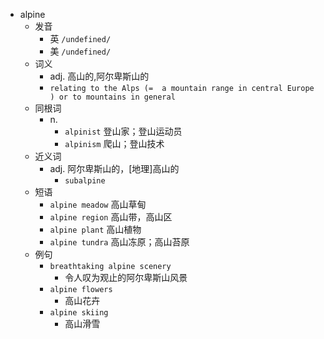 - alpine
  - 发音
    - 英 `/undefined/`
    - 美 `/undefined/`
  - 词义
    - adj. 高山的,阿尔卑斯山的
    - `relating to the Alps (=  a mountain range in central Europe  ) or to mountains in general`
  - 同根词
    - n.
      - `alpinist` 登山家；登山运动员
      - `alpinism` 爬山；登山技术
  - 近义词
    - adj. 阿尔卑斯山的，[地理]高山的
      - `subalpine`
  - 短语
    - `alpine meadow` 高山草甸 
    - `alpine region` 高山带，高山区 
    - `alpine plant` 高山植物 
    - `alpine tundra` 高山冻原；高山苔原 
  - 例句
    - `breathtaking alpine scenery`
      - 令人叹为观止的阿尔卑斯山风景
    - `alpine flowers`
      - 高山花卉
    - `alpine skiing`
      - 高山滑雪

